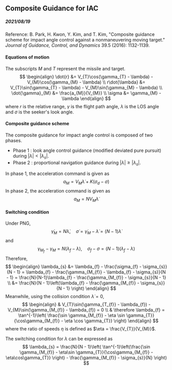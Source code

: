 ## Composite Guidance for IAC

##### 2021/08/19

Reference: B. Park, H. Kwon, Y. Kim, and T. Kim, "Composite guidance scheme for impact angle control against a nonmaneuvering moving target." *Journal of Guidance, Control, and Dynamics* 39.5 (2016): 1132-1139.



#### Equations of motion

The subscripts $M$ and $T$ represent the missile and target.
$$
\begin{align}
\dot{r} &= V_{T}\cos(\gamma_{T} - \lambda) - V_{M}\cos(\gamma_{M} - \lambda) \\
r\dot{\lambda} &= V_{T}\sin(\gamma_{T} - \lambda) - V_{M}\sin(\gamma_{M} - \lambda) \\
\dot{\gamma}_{M} &= \frac{a_{M}}{V_{M}} \\
\sigma &= \gamma_{M} - \lambda
\end{align}
$$
where $r$ is the relative range, $\gamma$ is the flight path angle, $\lambda$ is the LOS angle and $\sigma$ is the seeker's look angle.



#### Composite guidance scheme

The composite guidance for impact angle control is composed of two phases.

* Phase 1 : look angle control guidance (modified deviated pure pursuit) during $\vert \lambda \vert < \vert \lambda_{s} \vert$​.
* Phase 2 : proportional navigation guidance during $\vert \lambda \vert \ge \vert \lambda_{s} \vert$​.

In phase 1, the acceleration command is given as
$$
a_{M} = V_{M}\dot{\lambda} + K(\sigma_{d} - \sigma)
$$
In phase 2, the acceleration command is given as
$$
a_{M} = NV_{M}\dot{\lambda}
$$


#### Switching condition

Under PNG,
$$
\dot{\gamma}_{M} = N\dot{\lambda},\quad \dot{\sigma} = \dot{\gamma}_{M} - \dot{\lambda} = (N-1)\dot{\lambda}
$$
and
$$
\gamma_{M_{f}}-\gamma_{M} = N(\lambda_{f} - \lambda), \quad \sigma_{f} - \sigma = (N- 1)(\lambda_{f} - \lambda)
$$
Therefore,
$$
\begin{align}
\lambda_{s} &= \lambda_{f} - \frac{\sigma_{f} - \sigma_{s}}{N - 1} = \lambda_{f} - \frac{\gamma_{M_{f}} - \lambda_{f} - \sigma_{s}}{N - 1} = \frac{N}{N-1}\lambda_{f} - \frac{\gamma_{M_{f}} - \sigma_{s}}{N - 1} \\
&= \frac{N}{N - 1}\left(\lambda_{f} - \frac{\gamma_{M_{f}} - \sigma_{s}}{N - 1} \right)
\end{align}
$$
Meanwhile, using the collision condition $\dot{\lambda}=0$,
$$
\begin{align}
& V_{T}\sin(\gamma_{T_{f}} - \lambda_{f}) - V_{M}\sin(\gamma_{M_{f}} - \lambda_{f}) = 0 \\
& \therefore \lambda_{f} = \tan^{-1}\left( \frac{\sin \gamma_{M_{f}} - \eta \sin \gamma_{T}}{\cos\gamma_{M_{f}} - \eta \cos \gamma_{T}} \right)
\end{align}
$$
where the ratio of speeds $\eta$ is defined as $\eta = \frac{V_{T}}{V_{M}}$.

The switching condition for $\lambda$ can be expressed as
$$
\lambda_{s} = \frac{N}{N - 1}\left( \tan^{-1}\left(\frac{\sin \gamma_{M_{f}} - \eta\sin \gamma_{T}}{\cos\gamma_{M_{f}} - \eta\cos\gamma_{T}} \right) - \frac{\gamma_{M_{f}} - \sigma_{s}}{N} \right)
$$
